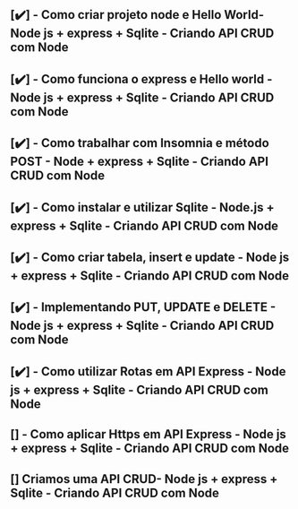 ## [✔️] - Como criar projeto node e Hello World- Node js + express + Sqlite - Criando API CRUD com Node
    

## [✔️] - Como funciona o express e Hello world - Node js + express + Sqlite - Criando API CRUD com Node
 
 
## [✔️] - Como trabalhar com Insomnia e método POST - Node + express + Sqlite - Criando API CRUD com Node
 
 
## [✔️] - Como instalar e utilizar Sqlite - Node.js + express + Sqlite - Criando API CRUD com Node
 
 
## [✔️] - Como criar tabela, insert e update - Node js + express + Sqlite - Criando API CRUD com Node
 
 
## [✔️] - Implementando PUT, UPDATE e DELETE - Node js + express + Sqlite - Criando API CRUD com Node
 
 
## [✔️] - Como utilizar Rotas em API Express - Node js + express + Sqlite - Criando API CRUD com Node
 
 
## [] - Como aplicar Https em API Express - Node js + express + Sqlite - Criando API CRUD com Node


## [] Criamos uma API CRUD- Node js + express + Sqlite - Criando API CRUD com Node 